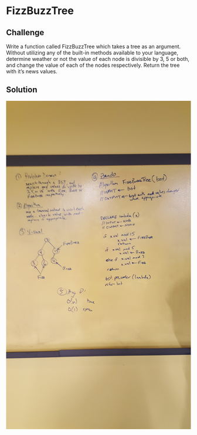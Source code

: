 # FizzBuzzTree

## Challenge
Write a function called FizzBuzzTree which takes a tree as an argument.
Without utilizing any of the built-in methods available to your language, determine weather or not the value of each node is divisible by 3, 5 or both, and change the value of each of the nodes respectively. Return the tree with it’s news values.

## Solution
![solution](https://github.com/dsnowb/data-structures-and-algorithms/blob/FizzBuzzTree/assets/13-fizz_buzz_tree.jpg)
